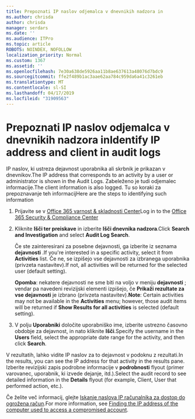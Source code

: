 ```yaml
---
title: Prepoznati IP naslov odjemalca v dnevnikih nadzora in
ms.author: chrisda
author: chrisda
manager: serdars
ms.date: ''
ms.audience: ITPro
ms.topic: article
ROBOTS: NOINDEX, NOFOLLOW
localization_priority: Normal
ms.custom: 1367
ms.assetid: ''
ms.openlocfilehash: 7e30a638de5926aa11b8ae637613a48076d7bdc9
ms.sourcegitcommit: ffe2f489b1ac3aae62aa784c959da6a41c3261eb
ms.translationtype: MT
ms.contentlocale: sl-SI
ms.lasthandoff: 04/17/2019
ms.locfileid: "31909563"
---
```

# <a name="identify-ip-address-and-client-in-audit-logs"></a><span data-ttu-id="af4fb-102">Prepoznati IP naslov odjemalca v dnevnikih nadzora in</span><span class="sxs-lookup"><span data-stu-id="af4fb-102">Identify IP address and client in audit logs</span></span>

<span data-ttu-id="af4fb-103">IP naslov, ki ustreza dejavnost uporabnika ali skrbnik je prikazan v dnevnikov.</span><span class="sxs-lookup"><span data-stu-id="af4fb-103">The IP address that corresponds to an activity by a user or administrator is shown in the Audit Logs.</span></span> <span data-ttu-id="af4fb-104">Zabeleženo je tudi odjemalec informacije.</span><span class="sxs-lookup"><span data-stu-id="af4fb-104">The client information is also logged.</span></span> <span data-ttu-id="af4fb-105">Tu so koraki za prepoznavanje teh informacij</span><span class="sxs-lookup"><span data-stu-id="af4fb-105">Here are the steps to identifying such information</span></span>

1. <span data-ttu-id="af4fb-106">Prijavite se v [Office 365 varnost & skladnosti Center](https://protection.office.com/)</span><span class="sxs-lookup"><span data-stu-id="af4fb-106">Log in to the [Office 365 Security & Compliance Center](https://protection.office.com/)</span></span>

2. <span data-ttu-id="af4fb-107">Kliknite **Išči ter preiskave** in izberite **Išči dnevnika nadzora**.</span><span class="sxs-lookup"><span data-stu-id="af4fb-107">Click **Search and Investigation** and select **Audit Log Search**.</span></span>

   <span data-ttu-id="af4fb-108">Če ste zainteresirani za posebne dejavnosti, ga izberite iz seznama **dejavnosti** .</span><span class="sxs-lookup"><span data-stu-id="af4fb-108">If you're interested in a specific activity, select it from **Activities** list.</span></span> <span data-ttu-id="af4fb-109">Če ne, se izpišejo vse dejavnosti za izbranega uporabnika (privzeta nastavitev).</span><span class="sxs-lookup"><span data-stu-id="af4fb-109">If not, all activities will be returned for the selected user (default setting).</span></span>

   <span data-ttu-id="af4fb-110">**Opomba**: nekatere dejavnosti ne sme biti na voljo v meniju **dejavnosti** ; vendar pa navedeni revizijski elementi izpišejo, če **Prikaži rezultate za vse dejavnosti** je izbrano (privzeta nastavitev).</span><span class="sxs-lookup"><span data-stu-id="af4fb-110">**Note**: Certain activities may not be available in the **Activities** menu; however, those audit items will be returned if **Show Results for all activities** is selected (default setting).</span></span>

3. <span data-ttu-id="af4fb-111">V polju **Uporabniki** določite uporabniško ime, izberite ustrezno časovno obdobje za dejavnost, in nato kliknite **Išči**.</span><span class="sxs-lookup"><span data-stu-id="af4fb-111">Specify the username in the **Users** field, select the appropriate date range for the activity, and then click **Search**.</span></span>

<span data-ttu-id="af4fb-112">V rezultatih, lahko vidite IP naslov za to dejavnost v podoknu z rezultati.</span><span class="sxs-lookup"><span data-stu-id="af4fb-112">In the results, you can see the IP address for that activity in the results pane.</span></span> <span data-ttu-id="af4fb-113">Izberite revizijski zapis podrobne informacije v **podrobnosti** flyout (primer varovanec, uporabnik, ki izvede dejanje, itd.).</span><span class="sxs-lookup"><span data-stu-id="af4fb-113">Select the audit record to see detailed information in the **Details** flyout (for example, Client, User that performed action, etc.).</span></span>

<span data-ttu-id="af4fb-114">Če želite več informacij, glejte [Iskanje naslova IP računalnika za dostop do ogrožena račun](https://docs.microsoft.com/office365/securitycompliance/auditing-troubleshooting-scenarios#finding-the-ip-address-of-the-computer-used-to-access-a-compromised-account).</span><span class="sxs-lookup"><span data-stu-id="af4fb-114">For more information, see [Finding the IP address of the computer used to access a compromised account](https://docs.microsoft.com/office365/securitycompliance/auditing-troubleshooting-scenarios#finding-the-ip-address-of-the-computer-used-to-access-a-compromised-account).</span></span>
